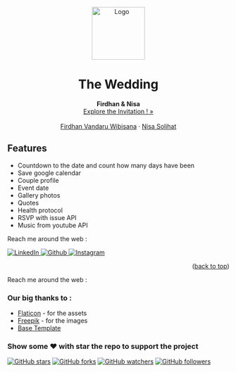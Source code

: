 <div id="top"></div>
<!--
*** Thanks for checking out our wedding invitation template.
*** Don't forget to give the project a star!
*** Thanks again! Now go create something AMAZING! :D
-->


<!-- PROJECT LOGO -->
<br />
<div align="center">
  <a href="#">
    <img src="images/readme/bulat2.png" alt="Logo" width="120" height="120">
  </a>

  <h1 align="center">The Wedding</h1>

  <p align="center">
    <strong>Firdhan & Nisa</strong>
    <br />
    <a href="https://www.projectkita.my.id/">Explore the Invitation ! »</a>
    <br />
    <br />
    <a href="#">Firdhan Vandaru Wibisana</a>
    ·
    <a href="#">Nisa Solihat</a>
  </p>
</div>

## Features
- Countdown to the date and count how many days have been
- Save google calendar
- Couple profile
- Event date
- Gallery photos
- Quotes
- Health protocol
- RSVP with issue API
- Music from youtube API




Reach me around the web :

<a href="https://www.linkedin.com/in/firdhan-vandaru-wibisana" target="_blank">
<img src="https://img.shields.io/badge/LinkedIn-%230077B5.svg?&style=flat-square&logo=linkedin&logoColor=white" alt="LinkedIn">
</a>
<a href="https://www.github.com/in/firdhan29/" target="_blank">
<img src="https://img.shields.io/badge/Github-%fedcba.svg?&style=flat-square&logo=github&logoColor=white&color=black" alt="Github">
</a>
<a href="https://www.instagram.com/firdhanvandaru/" target="_blank">
<img src="https://img.shields.io/badge/Instagram-%23E4405F.svg?&style=flat-square&logo=instagram&logoColor=white" alt="Instagram">
</a>

<p align="right">(<a href="#top">back to top</a>)</p>




Reach me around the web :


### Our big thanks to :
- [Flaticon](https://flaticon.com) - for the assets
- [Freepik](https://freepik.com) - for the images
- [Base Template](https://technext.github.io/wedding/)

### Show some :heart: with star the repo to support the project
[![GitHub stars](https://img.shields.io/github/stars/ngodingsolusi/nikah-rehan-maulidan.svg?style=social&label=Star)](https://github.com/maulidandev/nikah-rehan-maulidan)
[![GitHub forks](https://img.shields.io/github/forks/ngodingsolusi/nikah-rehan-maulidan.svg?style=social&label=Fork)](https://github.com/maulidandev/nikah-rehan-maulidan)
[![GitHub watchers](https://img.shields.io/github/watchers/ngodingsolusi/nikah-rehan-maulidan.svg?style=social&label=Watch)](https://github.com/maulidandev/nikah-rehan-maulidan)
[![GitHub followers](https://img.shields.io/github/followers/maulidandev.svg?style=social&label=Follow)](https://github.com/maulidandev/nikah-rehan-maulidan)
